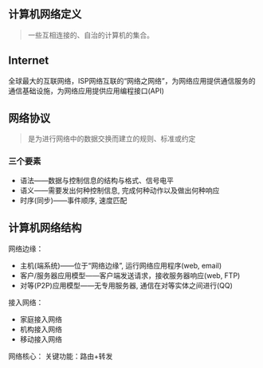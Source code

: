 ## 计算机网络定义

> 一些互相连接的、自治的计算机的集合。

## Internet

全球最大的互联网络，ISP网络互联的“网络之网络”，为网络应用提供通信服务的通信基础设施，为网络应用提供应用编程接口(API)

## 网络协议

> 是为进行网络中的数据交换而建立的规则、标准或约定

### 三个要素

+ 语法——数据与控制信息的结构与格式、信号电平
+ 语义——需要发出何种控制信息, 完成何种动作以及做出何种响应
+ 时序(同步)——事件顺序, 速度匹配

## 计算机网络结构

网络边缘：
+ 主机(端系统)——位于“网络边缘”, 运行网络应用程序(web, email)
+ 客户/服务器应用模型——客户端发送请求，接收服务器响应(web, FTP)
+ 对等(P2P)应用模型——无专用服务器, 通信在对等实体之间进行(QQ)

接入网络：
+ 家庭接入网络
+ 机构接入网络
+ 移动接入网络

网络核心：
关键功能：路由+转发